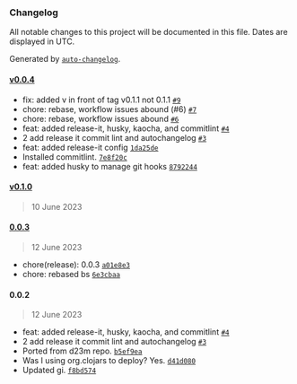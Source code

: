 ### Changelog

All notable changes to this project will be documented in this file. Dates are displayed in UTC.

Generated by [`auto-changelog`](https://github.com/CookPete/auto-changelog).

#### [v0.0.4](https://github.com/patbrown/INXS/compare/v0.1.0...v0.0.4)

- fix: added v in front of tag v0.1.1 not 0.1.1 [`#9`](https://github.com/patbrown/INXS/pull/9)
- chore: rebase, workflow issues abound (#6) [`#7`](https://github.com/patbrown/INXS/pull/7)
- chore: rebase, workflow issues abound [`#6`](https://github.com/patbrown/INXS/pull/6)
- feat: added release-it, husky, kaocha, and commitlint [`#4`](https://github.com/patbrown/INXS/pull/4)
- 2 add release it commit lint and autochangelog [`#3`](https://github.com/patbrown/INXS/pull/3)
- feat: added release-it config [`1da25de`](https://github.com/patbrown/INXS/commit/1da25dec81875681f03693b0418cd80b1e05c3fc)
- Installed commitlint. [`7e8f20c`](https://github.com/patbrown/INXS/commit/7e8f20c790bd47c25ac1b244a04e1ace48ae1c7c)
- feat: added husky to manage git hooks [`8792244`](https://github.com/patbrown/INXS/commit/87922446b347adaf4e835c8aaedf9dfe2aa9ccd9)

#### [v0.1.0](https://github.com/patbrown/INXS/compare/0.0.3...v0.1.0)

> 10 June 2023

#### [0.0.3](https://github.com/patbrown/INXS/compare/0.0.2...0.0.3)

> 12 June 2023

- chore(release): 0.0.3 [`a01e8e3`](https://github.com/patbrown/INXS/commit/a01e8e31491afa236370ba0761ecf9860935c1bd)
- chore: rebased bs [`6e3cbaa`](https://github.com/patbrown/INXS/commit/6e3cbaa77ae423055565181becb752906fbe70de)

#### 0.0.2

> 12 June 2023

- feat: added release-it, husky, kaocha, and commitlint [`#4`](https://github.com/patbrown/INXS/pull/4)
- 2 add release it commit lint and autochangelog [`#3`](https://github.com/patbrown/INXS/pull/3)
- Ported from d23m repo. [`b5ef9ea`](https://github.com/patbrown/INXS/commit/b5ef9eaee3a893b4c4e5cdfce1ae1ca741f37c91)
- Was I using org.clojars to deploy? Yes. [`d41d080`](https://github.com/patbrown/INXS/commit/d41d080951e8837496d847fb448de260f99dffcb)
- Updated gi. [`f8bd574`](https://github.com/patbrown/INXS/commit/f8bd5748e3cd76efc63d8b8c40429c3d9398c4fb)

